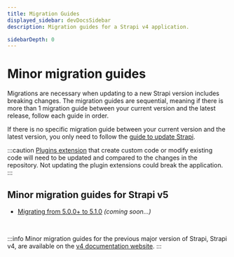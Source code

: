 ```yaml
---
title: Migration Guides
displayed_sidebar: devDocsSidebar
description: Migration guides for a Strapi v4 application.

sidebarDepth: 0
---
```


# Minor migration guides

Migrations are necessary when updating to a new Strapi version includes breaking changes. The migration guides are sequential, meaning if there is more than 1 migration guide between your current version and the latest release, follow each guide in order.

If there is no specific migration guide between your current version and the latest version, you only need to follow the [guide to update Strapi](/dev-docs/update-version).

:::caution
[Plugins extension](/dev-docs/plugins/users-permissions) that create custom code or modify existing code will need to be updated and compared to the changes in the repository. Not updating the plugin extensions could break the application.
:::


## Minor migration guides for Strapi v5

- [Migrating from 5.0.0+ to 5.1.0](#) _(coming soon…)_

<br />

:::info
Minor migration guides for the previous major version of Strapi, Strapi v4, are available on the [v4 documentation website](https://docs.strapi.io/dev-docs/migration-guides).
:::
